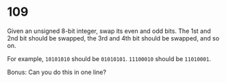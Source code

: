 [_metadata_:difficulty]:-  "Medium"
[_metadata_:asker]:-       "Cisco"
[_metadata_:tags]:-        "bitwise"

# 109

Given an unsigned 8-bit integer, swap its even and odd bits. The 1st and 2nd bit should be swapped, the 3rd and 4th bit should be swapped, and so on.

For example, `10101010` should be `01010101`. `11100010` should be `11010001`.

Bonus: Can you do this in one line?
